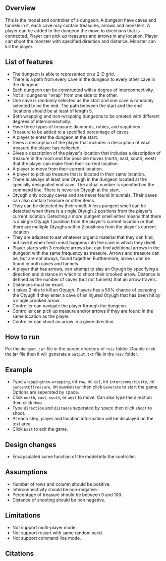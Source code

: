 ## Overview

This is the model and controller of a dungeon. A dungeon have caves and tunnels in it, each cave may contain treasures, arrows and monsters. A player can be added to the dungeon the move to directions that is connected. Player can pick up treasures and arrows in any location. Player can shoot the monster with specified direction and distance. Monster can kill the player.

## List of features

- The dungeon is able to represented on a 2-D grid.
- There is a path from every cave in the dungeon to every other cave in the dungeon.
- Each dungeon can be constructed with a degree of interconnectivity. 
- Not all dungeons "wrap" from one side to the other.
- One cave is randomly selected as the start and one cave is randomly selected to be the end. The path between the start and the end locations should be at least of length 5.
- Both wrapping and non-wrapping dungeons to be created with different degrees of interconnectivity.
- Have three types of treasure: diamonds, rubies, and sapphires.
- Treasure to be added to a specified percentage of caves. 
- A player to enter the dungeon at the start.
- Gives a description of the player that includes a description of what treasure the player has collected.
- Gives a description of the player's location that includes a description of treasure in the room and the possible moves (north, east, south, west) that the player can make from their current location.
- A player to move from their current location.
- A player to pick up treasure that is located in their same location.
- There is always at least one Otyugh in the dungeon located at the specially designated end cave. The actual number is specified on the command line. There is never an Otyugh at the start.
- Otyugh only occupy caves and are never found in tunnels. Their caves can also contain treasure or other items.
- They can be detected by their smell. A less pungent smell can be detected when there is a single Otyugh 2 positions from the player's current location. Detecting a more pungent smell either means that there is a single Otyugh 1 position from the player's current location or that there are multiple Otyughs within 2 positions from the player's current location
- They are adapted to eat whatever organic material that they can find, but love it when fresh meat happens into the cave in which they dwell.
- Player starts with 3 crooked arrows but can find additional arrows in the dungeon with the same frequency as treasure. Arrows and treasure can be, but are not always, found together. Furthermore, arrows can be found in both caves and tunnels.
- A player that has arrows, can attempt to slay an Otyugh by specifying a direction and distance in which to shoot their crooked arrow. Distance is defined as the number of caves (but not tunnels) that an arrow travels.
- Distances must be exact. 
- It takes 2 hits to kill an Otyugh. Players has a 50% chance of escaping the Otyugh if they enter a cave of an injured Otyugh that has been hit by a single crooked arrow.
- Controller can navigate the player through the dungeon.
- Controller can pick up treasure and/or arrows if they are found in the same location as the player.
- Controller can shoot an arrow in a given direction.



## How to run

Put the `dungeon.jar` file in the parent directory of `res/` folder. Double click the jar file then it will generate a `output.txt` file in the `res/` folder.

## Example

- Type `wrapping`/`non-wrapping`, int `row`, int `col`, int `interconnectivity`, int `percentOfTreasure`, int `numMonster` then click `Generate` to start the game. Options are seperated by space.
- Click `north`, `east`, `south`, or `west` to move. Can also type the direction then click `Move`.
- Type `direction` and `distance` seperated by space then click `shoot` to shoot.
- At each step, player and location information will be displayed on the text area.
- Click `Exit` to exit the game.

## Design changes

- Encapsulated some function of the model into the controller.

## Assumptions

- Number of rows and column should be positive.
- Interconnectivity should be non-negative.
- Percentage of treasure should be between 0 and 100.
- Distance of shooting should be non negative.

## Limitations

- Not support multi-player mode.
- Not support restart with same random seed.
- Not support command line mode.

## Citations


